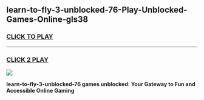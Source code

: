 
## learn-to-fly-3-unblocked-76-Play-Unblocked-Games-Online-gls38
<h3>
<a href="https://premium76.site?title=learn-to-fly-3-unblocked-76&ref=25A">CLICK TO PLAY</a></h3>
<hr>

<h3>
<a href="https://premium76.site?title=learn-to-fly-3-unblocked-76&ref=25A">CLICK 2 PLAY</a>
  
</h3>

<a href="https://premium76.site?title=learn-to-fly-3-unblocked-76&ref=25A"><img src="https://clearcache.store/games.png"></a>


**learn-to-fly-3-unblocked-76 games unblocked: Your Gateway to Fun and Accessible Online Gaming**
